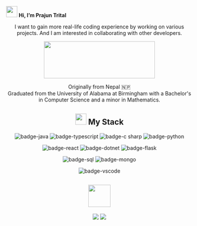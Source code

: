<div align="left">
  <img src="https://raw.githubusercontent.com/MartinHeinz/MartinHeinz/master/wave.gif" width="30px" height="30px"> <strong>Hi, I’m Prajun Trital </strong>
</div> 

<div align="center">
   
<!-- COMMENTED OUT [![Typing SVG](https://readme-typing-svg.herokuapp.com?font=IBM+Plex+Sans&color=blue&size=35&center=true&vCenter=true&width=650&lines=I'm+a+Software+Engineer;Always+willing+to+learn+new+skills;I+like+to+solve+DSA+problems;MERN+Stack;Leetcode)](https://git.io/typing-svg) 
</div> -->

I want to gain more real-life coding experience by working on various projects. And I am interested in collaborating with other developers.

<p align="center">
  <img src="https://media.giphy.com/media/dWesBcTLavkZuG35MI/giphy.gif" width="300px" height="100px">
<!--   <img src="https://media.giphy.com/media/M9gbBd9nbDrOTu1Mqx/giphy.gif" width="100px" height="100px"> -->
<!--   <img src="https://media.giphy.com/media/Jz7eUZut4DSl04bz2q/giphy.gif" width="100px" height="100px"> -->
</p>

<!-- COMMENTED OUT <p align="center">
  <strong> | Experience with Full Stack | MERN-Stack |  </strong>
</p> -->

Originally from Nepal :nepal: <br>
Graduated from the University of Alabama at Birmingham with a Bachelor's in Computer Science and a minor in Mathematics.
  
<!--   , I am an undergraduate student of the University of Alabama at Birmingham with a Bachelor's in Computer Science and a minor in Mathematics.<br>
  🔭 I’m currently working at **[ProNvest](https://www.pronvest.com/)** as a **Software Engineer** -->

<!-- COMMENTED OUT <a href="https://gpvc.arturio.dev/prajun7" align="center">![Profile views](https://gpvc.arturio.dev/prajun7)</a> -->

<!-- COMMENTED OUT ## 🙋‍♂️ About Me
- 🔭 I’m currently working at **[ProNvest](https://www.pronvest.com/)** as a **Software Engineer**
- 👯 I’m looking to collaborate on **MERN Stack Projects**
- 📫 Reach me at **prajuncs@gmail.com**
- ⚡ I spend my free time as a helping-hand for the people who are in need, following and creating DIY projects, gaming and traveling
- 🏋️‍ I love to play soccer ⚽️ , volleyball 🏐 , and table tennis 🏓.
- <img src="https://media.giphy.com/media/ObNTw8Uzwy6KQ/giphy.gif" width="30px"> I loved to solve [Leetcode](https://leetcode.com/prajun_t/)  problems in my free time. My [Progress](https://github.com/prajun77/Leetcode) so far<br>

<p align="center">
    <a href="https://leetcode.card.workers.dev/prajun_t?theme=dark&font=baloo&extension=null">
      <img alt="LeetCode Stat Card" src="https://leetcode.card.workers.dev/prajun_t?theme=auto&font=baloo&extension=null" width="400"/>
    </a>
</p> -->
  
<!--   Use this for gettimg icons for MY STACK, https://simpleicons.org/?q=c%23 -->

## <img src = "https://media2.giphy.com/media/QssGEmpkyEOhBCb7e1/giphy.gif?cid=ecf05e47a0n3gi1bfqntqmob8g9aid1oyj2wr3ds3mg700bl&rid=giphy.gif" width="30px" height="30px"> My Stack
![badge-java](https://img.shields.io/badge/code-java-00FFFD?style=for-the-badge&logo=java&logoColor=white&labelColor=21223e)
![badge-typescript](https://img.shields.io/badge/code-typescript-00FFFD?style=for-the-badge&logo=typescript&logoColor=white&labelColor=21223e)
![badge-c sharp](https://img.shields.io/badge/code-c%20sharp-00FFFD?style=for-the-badge&logo=csharp&logoColor=white&labelColor=21223e)
![badge-python](https://img.shields.io/badge/code-python-00FFFD?style=for-the-badge&logo=python&logoColor=white&labelColor=21223e)

![badge-react](https://img.shields.io/badge/framework-react-00FFFD?style=for-the-badge&logo=react&logoColor=white&labelColor=21223e)
![badge-dotnet](https://img.shields.io/badge/framework-asp.net-00FFFD?style=for-the-badge&logo=dotnet&logoColor=white&labelColor=21223e)
![badge-flask](https://img.shields.io/badge/framework-flask-00FFFD?style=for-the-badge&logo=flask&logoColor=white&labelColor=21223e)
<!-- COMMENTED OUT ![badge-node](https://img.shields.io/badge/code-node_js-00FFFD?style=for-the-badge&logo=npm&logoColor=white&labelColor=21223e) -->

<!-- ![badge-postgresql](https://img.shields.io/badge/database-postgresql-00FFFD?style=for-the-badge&logo=postgresql&logoColor=white&labelColor=21223e) -->
![badge-sql](https://img.shields.io/badge/database-sql-00FFFD?style=for-the-badge&logo=sql&logoColor=white&labelColor=21223e)
![badge-mongo](https://img.shields.io/badge/database-mongodb-00FFFD?style=for-the-badge&logo=mongodb&logoColor=white&labelColor=21223e)

<!-- ![badge-mac](https://img.shields.io/badge/os-mac-00FFFD?style=for-the-badge&logo=apple&logoColor=white&labelColor=21223e) -->
![badge-vscode](https://img.shields.io/badge/editor-vscode-00FFFD?style=for-the-badge&logo=visual-studio-code&logoColor=white&labelColor=21223e)
<!-- COMMENTED OUT AWS BADGE ![badge-aws](https://img.shields.io/badge/cloud-aws-00FFFD?style=for-the-badge&logo=amazon&logoColor=white&labelColor=21223e) -->

<!-- COMMENTED OUT ## 🏆 GitHub Trophy
[![trophy](https://github-profile-trophy.vercel.app/?username=prajun7&column=8)](https://github-profile-trophy.vercel.app/?username=prajun7&column=8)

## 📊 My Github Stats
  <br/>
    <a href="https://github.com/prajun7/github-readme-stats"><img alt="Prajun Trital Github Stats" src="https://github-readme-stats.vercel.app/api?username=prajun7&show_icons=true&count_private=true&theme=react&hide_border=true&bg_color=0D1117" /></a>
  <a href="https://github.com/prajun7/github-readme-stats"><img alt="Prajun Trital Top Languages" src="https://github-readme-stats.vercel.app/api/top-langs/?username=prajun7&langs_count=8&count_private=true&layout=compact&theme=react&hide_border=true&bg_color=0D1117" /></a>
  <br/>
  <b>Note:</b> Top languages is only a metric of the languages my public code consists of and doesn't reflect experience or skill level.
<br/>
<br/>

<p align="center">
    <a href="https://github.com/prajun7/github-readme-streak-stats">
        <img title="🔥 Get streak stats for your profile at git.io/streak-stats" alt="Prajun Trital streak" src="https://github-readme-streak-stats.herokuapp.com/?user=prajun7&theme=black-ice&hide_border=true&stroke=0000&background=060A0CD0"/>
    </a>
</p>

<a href="https://github.com/prajun7/github-readme-activity-graph"><img alt="Prajun Trital Activity Graph" src="https://activity-graph.herokuapp.com/graph?username=prajun7&bg_color=0D1117&color=5BCDEC&line=5BCDEC&point=FFFFFF&hide_border=true" /></a>

<br/>
<br/> COMMENTED OUT UP TO HERE-->

## <img src='https://raw.githubusercontent.com/ShahriarShafin/ShahriarShafin/main/Assets/handshake.gif' width="60px" height="60px"> 
<!-- ## Let's Connect -->
<p align="left">

<a href = "https://www.linkedin.com/in/prajun-trital-b51626163/"><img src="https://img.icons8.com/fluent/48/000000/linkedin.png"/></a>
<a href = "mailto:prajuncs@gmail.com"><img src="https://img.icons8.com/fluent/48/000000/gmail-new.png"/></a>
<!-- <a href = "https://www.instagram.com/prajun_t/"><img src="https://img.icons8.com/fluent/48/000000/instagram-new.png"/></a>
<a href = "https://twitter.com/prajun_t"><img src="https://img.icons8.com/fluent/48/000000/twitter.png"/></a> -->
 </p>

<!---
prajun77/prajun77 is a ✨ special ✨ repository because its `README.md` (this file) appears on your GitHub profile.
You can click the Preview link to take a look at your changes.
--->

